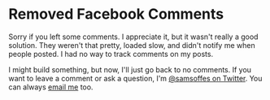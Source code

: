 # Removed Facebook Comments

Sorry if you left some comments. I appreciate it, but it wasn't really a good solution. They weren't that pretty, loaded slow, and didn't notify me when people posted. I had no way to track comments on my posts.

I might build something, but now, I'll just go back to no comments. If you want to leave a comment or ask a question, I'm [@samsoffes on Twitter](http://twitter.com/samsoffes). You can always [email me](mailto:sam@samsoff.es) too.
